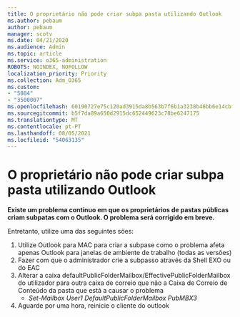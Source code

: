 ```yaml
---
title: O proprietário não pode criar subpa pasta utilizando Outlook
ms.author: pebaum
author: pebaum
manager: scotv
ms.date: 04/21/2020
ms.audience: Admin
ms.topic: article
ms.service: o365-administration
ROBOTS: NOINDEX, NOFOLLOW
localization_priority: Priority
ms.collection: Adm_O365
ms.custom:
- "5884"
- "3500007"
ms.openlocfilehash: 60190727e75c120ad3915da8b563b7f6b1a3238b46bb6e14cbf956365e1a84e0
ms.sourcegitcommit: b5f7da89a650d2915dc652449623c78be6247175
ms.translationtype: MT
ms.contentlocale: pt-PT
ms.lasthandoff: 08/05/2021
ms.locfileid: "54063135"
---
```

# <a name="owner-cannot-create-sub-folder-using-outlook"></a>O proprietário não pode criar subpa pasta utilizando Outlook

**Existe um problema contínuo em que os proprietários de pastas públicas criam subpatas com o Outlook. O problema será corrigido em breve.**

Entretanto, utilize uma das seguintes sões:

1. Utilize Outlook para MAC para criar a subpase como o problema afeta apenas Outlook para janelas de ambiente de trabalho (todas as versões)
2. Fazer com que o administrador crie a subpasso através da Shell EXO ou do EAC
3. Alterar a caixa defaultPublicFolderMailbox/EffectivePublicFolderMailbox do utilizador para outra caixa de correio que não a Caixa de Correio de Conteúdo da pasta que está a causar o problema  
    - *Set-Mailbox User1 DefaultPublicFolderMailbox PubMBX3*
4. Aguarde por uma hora, reinicie o cliente do outlook